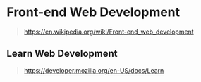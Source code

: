 # Front-end Web Development

> <https://en.wikipedia.org/wiki/Front-end_web_development>

## Learn Web Development

> <https://developer.mozilla.org/en-US/docs/Learn>
